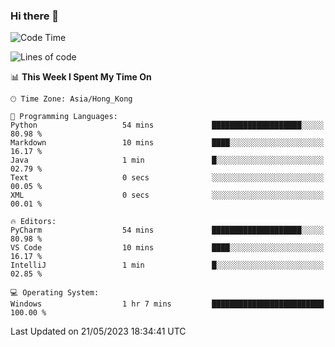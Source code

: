 ### Hi there 👋

<!--
**RoiexLee/RoiexLee** is a ✨ _special_ ✨ repository because its `README.md` (this file) appears on your GitHub profile.

Here are some ideas to get you started:

- 🔭 I’m currently working on ...
- 🌱 I’m currently learning ...
- 👯 I’m looking to collaborate on ...
- 🤔 I’m looking for help with ...
- 💬 Ask me about ...
- 📫 How to reach me: ...
- 😄 Pronouns: ...
- ⚡ Fun fact: ...
-->

<!--START_SECTION:waka-->
![Code Time](http://img.shields.io/badge/Code%20Time-262%20hrs%2024%20mins-blue)

![Lines of code](https://img.shields.io/badge/From%20Hello%20World%20I%27ve%20Written-40.8%20thousand%20lines%20of%20code-blue)

📊 **This Week I Spent My Time On** 

```text
🕑︎ Time Zone: Asia/Hong_Kong

💬 Programming Languages: 
Python                   54 mins             ████████████████████░░░░░   80.98 % 
Markdown                 10 mins             ████░░░░░░░░░░░░░░░░░░░░░   16.17 % 
Java                     1 min               █░░░░░░░░░░░░░░░░░░░░░░░░   02.79 % 
Text                     0 secs              ░░░░░░░░░░░░░░░░░░░░░░░░░   00.05 % 
XML                      0 secs              ░░░░░░░░░░░░░░░░░░░░░░░░░   00.01 % 

🔥 Editors: 
PyCharm                  54 mins             ████████████████████░░░░░   80.98 % 
VS Code                  10 mins             ████░░░░░░░░░░░░░░░░░░░░░   16.17 % 
IntelliJ                 1 min               █░░░░░░░░░░░░░░░░░░░░░░░░   02.85 % 

💻 Operating System: 
Windows                  1 hr 7 mins         █████████████████████████   100.00 % 
```


 Last Updated on 21/05/2023 18:34:41 UTC
<!--END_SECTION:waka-->
